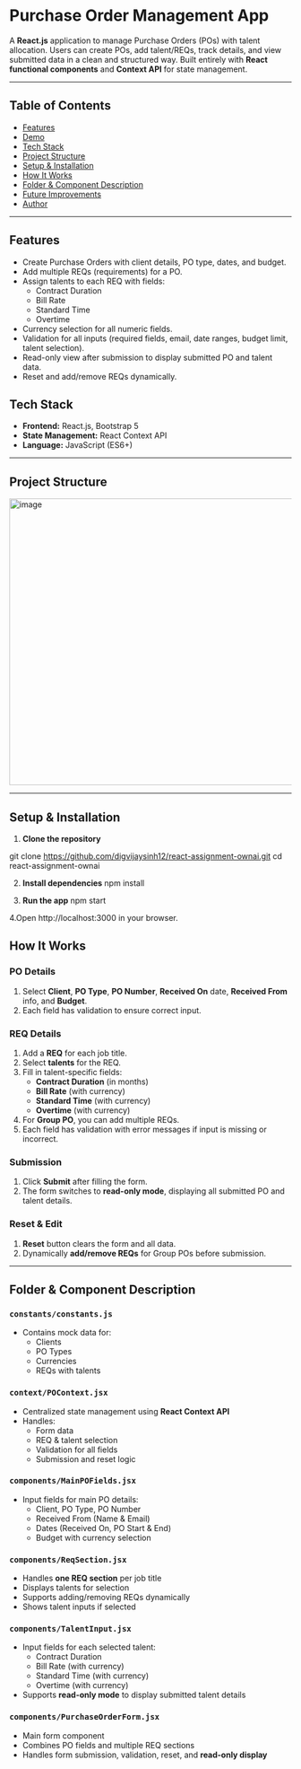 # Purchase Order Management App

A **React.js** application to manage Purchase Orders (POs) with talent allocation. Users can create POs, add talent/REQs, track details, and view submitted data in a clean and structured way. Built entirely with **React functional components** and **Context API** for state management.

---

## Table of Contents

- [Features](#features)  
- [Demo](#demo)  
- [Tech Stack](#tech-stack)  
- [Project Structure](#project-structure)  
- [Setup & Installation](#setup--installation)  
- [How It Works](#how-it-works)  
- [Folder & Component Description](#folder--component-description)  
- [Future Improvements](#future-improvements)  
- [Author](#author)

---

## Features

- Create Purchase Orders with client details, PO type, dates, and budget.  
- Add multiple REQs (requirements) for a PO.  
- Assign talents to each REQ with fields:  
  - Contract Duration  
  - Bill Rate  
  - Standard Time  
  - Overtime  
- Currency selection for all numeric fields.  
- Validation for all inputs (required fields, email, date ranges, budget limit, talent selection).  
- Read-only view after submission to display submitted PO and talent data.  
- Reset and add/remove REQs dynamically.  


## Tech Stack

- **Frontend:** React.js, Bootstrap 5  
- **State Management:** React Context API  
- **Language:** JavaScript (ES6+)

---

## Project Structure

<img width="605" height="511" alt="image" src="https://github.com/user-attachments/assets/184f8ea0-a8c0-4cf5-b4a4-5405605b3551" />



---

## Setup & Installation

1. **Clone the repository**


git clone https://github.com/digvijaysinh12/react-assignment-ownai.git
cd react-assignment-ownai

2. **Install dependencies**
npm install

3. **Run the app**
npm start

4.Open http://localhost:3000 in your browser.

## How It Works

### PO Details
1. Select **Client**, **PO Type**, **PO Number**, **Received On** date, **Received From** info, and **Budget**.
2. Each field has validation to ensure correct input.

### REQ Details
1. Add a **REQ** for each job title.
2. Select **talents** for the REQ.
3. Fill in talent-specific fields:
   - **Contract Duration** (in months)
   - **Bill Rate** (with currency)
   - **Standard Time** (with currency)
   - **Overtime** (with currency)
4. For **Group PO**, you can add multiple REQs.  
5. Each field has validation with error messages if input is missing or incorrect.

### Submission
1. Click **Submit** after filling the form.
2. The form switches to **read-only mode**, displaying all submitted PO and talent details.

### Reset & Edit
1. **Reset** button clears the form and all data.
2. Dynamically **add/remove REQs** for Group POs before submission.

---

## Folder & Component Description

### `constants/constants.js`
- Contains mock data for:
  - Clients
  - PO Types
  - Currencies
  - REQs with talents

### `context/POContext.jsx`
- Centralized state management using **React Context API**
- Handles:
  - Form data
  - REQ & talent selection
  - Validation for all fields
  - Submission and reset logic

### `components/MainPOFields.jsx`
- Input fields for main PO details:
  - Client, PO Type, PO Number
  - Received From (Name & Email)
  - Dates (Received On, PO Start & End)
  - Budget with currency selection

### `components/ReqSection.jsx`
- Handles **one REQ section** per job title
- Displays talents for selection
- Supports adding/removing REQs dynamically
- Shows talent inputs if selected

### `components/TalentInput.jsx`
- Input fields for each selected talent:
  - Contract Duration
  - Bill Rate (with currency)
  - Standard Time (with currency)
  - Overtime (with currency)
- Supports **read-only mode** to display submitted talent details

### `components/PurchaseOrderForm.jsx`
- Main form component
- Combines PO fields and multiple REQ sections
- Handles form submission, validation, reset, and **read-only display**
